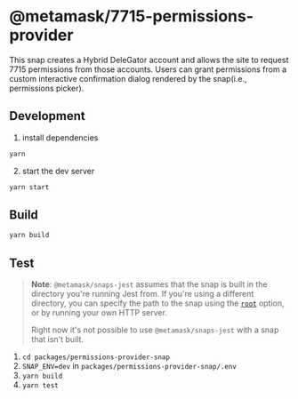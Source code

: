 # @metamask/7715-permissions-provider

This snap creates a Hybrid DeleGator account and allows the site to request 7715 permissions from those accounts. Users can grant permissions from a custom interactive confirmation dialog rendered by the snap(i.e., permissions picker).

## Development

1. install dependencies

```bash
yarn
```

2. start the dev server

```bash
yarn start
```

## Build

```bash
yarn build
```

## Test

> **Note**: `@metamask/snaps-jest` assumes that the snap is built in the
> directory you're running Jest from. If you're using a different directory,
> you can specify the path to the snap using the [`root`](#options) option, or
> by running your own HTTP server.
>
> Right now it's not possible to use `@metamask/snaps-jest` with a snap that
> isn't built.

1. `cd packages/permissions-provider-snap`
2. `SNAP_ENV=dev` in `packages/permissions-provider-snap/.env`
3. `yarn build`
4. `yarn test`
